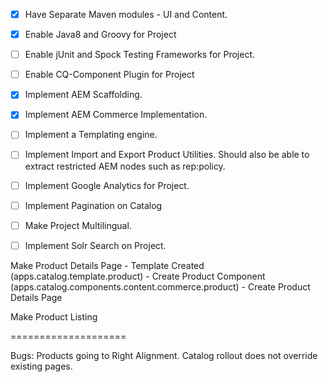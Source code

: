 - [x] Have Separate Maven modules - UI and Content.
- [x] Enable Java8 and Groovy for Project
- [ ] Enable jUnit and Spock Testing Frameworks for Project.
- [ ] Enable CQ-Component Plugin for Project
- [x] Implement AEM Scaffolding.
- [x] Implement AEM Commerce Implementation.
- [ ] Implement a Templating engine.
- [ ] Implement Import and Export Product Utilities. Should also be able to extract restricted AEM nodes such as rep:policy.
- [ ] Implement Google Analytics for Project.
- [ ] Implement Pagination on Catalog
- [ ] Make Project Multilingual.
- [ ] Implement Solr Search on Project.




Make Product Details Page
    - Template Created (apps.catalog.template.product)
    - Create Product Component (apps.catalog.components.content.commerce.product)
    - Create Product Details Page
    
Make Product Listing


====================

Bugs:
Products going to Right Alignment.
Catalog rollout does not override existing pages.

<!--TODO: Add more products in hierarchy Like We Retail Products -->
